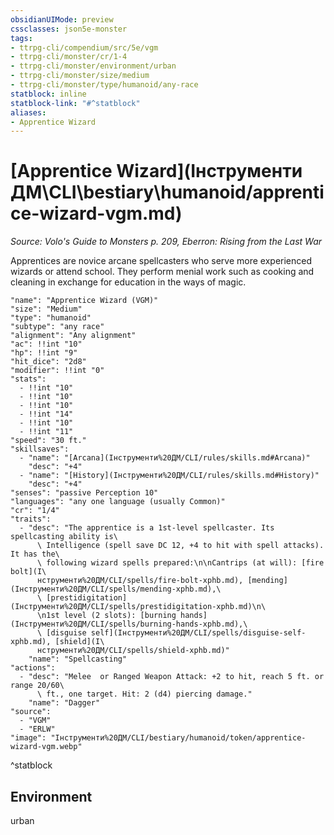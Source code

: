 ```yaml
---
obsidianUIMode: preview
cssclasses: json5e-monster
tags:
- ttrpg-cli/compendium/src/5e/vgm
- ttrpg-cli/monster/cr/1-4
- ttrpg-cli/monster/environment/urban
- ttrpg-cli/monster/size/medium
- ttrpg-cli/monster/type/humanoid/any-race
statblock: inline
statblock-link: "#^statblock"
aliases:
- Apprentice Wizard
---
```

# [Apprentice Wizard](Інструменти ДМ\CLI\bestiary\humanoid/apprentice-wizard-vgm.md)
*Source: Volo's Guide to Monsters p. 209, Eberron: Rising from the Last War*  

Apprentices are novice arcane spellcasters who serve more experienced wizards or attend school. They perform menial work such as cooking and cleaning in exchange for education in the ways of magic.

```statblock
"name": "Apprentice Wizard (VGM)"
"size": "Medium"
"type": "humanoid"
"subtype": "any race"
"alignment": "Any alignment"
"ac": !!int "10"
"hp": !!int "9"
"hit_dice": "2d8"
"modifier": !!int "0"
"stats":
  - !!int "10"
  - !!int "10"
  - !!int "10"
  - !!int "14"
  - !!int "10"
  - !!int "11"
"speed": "30 ft."
"skillsaves":
  - "name": "[Arcana](Інструменти%20ДМ/CLI/rules/skills.md#Arcana)"
    "desc": "+4"
  - "name": "[History](Інструменти%20ДМ/CLI/rules/skills.md#History)"
    "desc": "+4"
"senses": "passive Perception 10"
"languages": "any one language (usually Common)"
"cr": "1/4"
"traits":
  - "desc": "The apprentice is a 1st-level spellcaster. Its spellcasting ability is\
      \ Intelligence (spell save DC 12, +4 to hit with spell attacks). It has the\
      \ following wizard spells prepared:\n\nCantrips (at will): [fire bolt](І\
      нструменти%20ДМ/CLI/spells/fire-bolt-xphb.md), [mending](Інструменти%20ДМ/CLI/spells/mending-xphb.md),\
      \ [prestidigitation](Інструменти%20ДМ/CLI/spells/prestidigitation-xphb.md)\n\
      \n1st level (2 slots): [burning hands](Інструменти%20ДМ/CLI/spells/burning-hands-xphb.md),\
      \ [disguise self](Інструменти%20ДМ/CLI/spells/disguise-self-xphb.md), [shield](І\
      нструменти%20ДМ/CLI/spells/shield-xphb.md)"
    "name": "Spellcasting"
"actions":
  - "desc": "Melee  or Ranged Weapon Attack: +2 to hit, reach 5 ft. or range 20/60\
      \ ft., one target. Hit: 2 (d4) piercing damage."
    "name": "Dagger"
"source":
  - "VGM"
  - "ERLW"
"image": "Інструменти%20ДМ/CLI/bestiary/humanoid/token/apprentice-wizard-vgm.webp"
```
^statblock

## Environment

urban